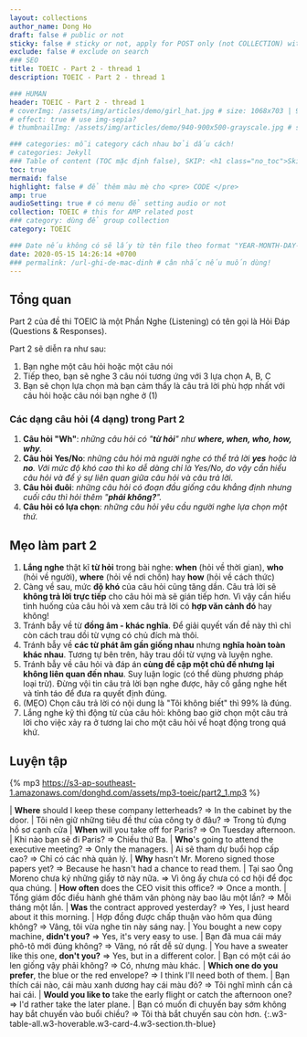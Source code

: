 ```yaml
---
layout: collections
author_name: Dong Ho
draft: false # public or not
sticky: false # sticky or not, apply for POST only (not COLLECTION) with including thumbnailImg
exclude: false # exclude on search
### SEO
title: TOEIC - Part 2 - thread 1
description: TOEIC - Part 2 - thread 1

### HUMAN
header: TOEIC - Part 2 - thread 1
# coverImg: /assets/img/articles/demo/girl_hat.jpg # size: 1068x703 | 900x500 | 600x400
# effect: true # use img-sepia?
# thumbnailImg: /assets/img/articles/demo/940-900x500-grayscale.jpg # size: 900x500 | 600x400

### categories: mỗi category cách nhau bởi dấu cách!
# categories: Jekyll
### Table of content (TOC mặc định false), SKIP: <h1 class="no_toc">Skip toc</h1> hoặc <div class="no_toc_section">
toc: true
mermaid: false
highlight: false # để thêm màu mè cho <pre> CODE </pre>
amp: true
audioSetting: true # có menu để setting audio or not
collection: TOEIC # this for AMP related post
### category: dùng để group collection
category: TOEIC

### Date nếu không có sẽ lấy từ tên file theo format "YEAR-MONTH-DAY-title.md"
date: 2020-05-15 14:26:14 +0700
### permalink: /url-ghi-de-mac-dinh # cân nhắc nếu muốn dùng!
---
```


## Tổng quan

Part 2 của đề thi TOEIC là một Phần Nghe (Listening) có tên gọi là Hỏi Đáp (Questions & Responses).

Part 2 sẽ diễn ra như sau:
1. Bạn nghe một câu hỏi hoặc một câu nói
2. Tiếp theo, bạn sẽ nghe 3 câu nói tương ứng với 3 lựa chọn A, B, C
3. Bạn sẽ chọn lựa chọn mà bạn cảm thấy là câu trả lời phù hợp nhất với câu hỏi hoặc câu nói bạn nghe ở (1)

### Các dạng câu hỏi (4 dạng) trong Part 2

1. **Câu hỏi "Wh"**: *những câu hỏi có "**từ hỏi**" như **where, when, who, how, why**.*
2. **Câu hỏi Yes/No**: *những câu hỏi mà người nghe có thể trả lời **yes** hoặc là **no**. Với mức độ khó cao thì ko dễ dàng chỉ là Yes/No, do vậy cần hiểu câu hỏi và để ý sự liên quan giữa câu hỏi và câu trả lời.*
3. **Câu hỏi đuôi**: *những câu hỏi có đoạn đầu giống câu khẳng định nhưng cuối câu thì hỏi thêm "**phải không?**".*
4. **Câu hỏi có lựa chọn**: *những câu hỏi yêu cầu người nghe lựa chọn một thứ.*

## Mẹo làm part 2

1. **Lắng nghe** thật kĩ **từ hỏi** trong bài nghe: **when** (hỏi về thời gian), **who** (hỏi về người), **where** (hỏi về nơi chốn) hay **how** (hỏi về cách thức)
2. Càng về sau, mức **độ khó** của câu hỏi cũng tăng dần. Câu trả lời sẽ **không trả lời trực tiếp** cho câu hỏi mà sẽ gián tiếp hơn. Vì vậy cần hiểu tình huống của câu hỏi và xem câu trả lời có **hợp văn cảnh đó** hay không!
3. Tránh bẫy về từ **đồng âm - khác nghĩa**. Để giải quyết vấn đề này thì chỉ còn cách trau dồi từ vựng có chủ đích mà thôi.
4. Tránh bẫy về **các từ phát âm gần giống nhau** nhưng **nghĩa hoàn toàn khác nhau**. Tương tự bên trên, hãy trau dồi từ vựng và luyện nghe.
5. Tránh bẫy về câu hỏi và đáp án **cùng đề cập một chủ đề nhưng lại không liên quan đến nhau**. Suy luận logic (có thể dùng phương pháp loại trừ). Đừng vội tin câu trả lời bạn nghe được, hãy cố gắng nghe hết và tỉnh táo để đưa ra quyết định đúng.
6. (MẸO) Chọn câu trả lời có nội dung là "Tôi không biết" thì 99% là đúng.
7. Lắng nghe kỹ thì động từ của câu hỏi: không bao giờ chọn một câu trả lời cho việc xảy ra ở tương lai cho một câu hỏi về hoạt động trong quá khứ.

## Luyện tập

{% mp3 https://s3-ap-southeast-1.amazonaws.com/donghd.com/assets/mp3-toeic/part2_1.mp3 %}

| **Where** should I keep these company letterheads? => In the cabinet by the door. | Tôi nên giữ những tiêu đề thư của công ty ở đâu? => Trong tủ đựng hồ sơ cạnh cửa
| **When** will you take off for Paris? => On Tuesday afternoon. | Khi nào bạn sẽ đi Paris? => Chiều thứ Ba.
| **Who**'s going to attend the executive meeting? => Only the managers. | Ai sẽ tham dự buổi họp cấp cao? => Chỉ có các nhà quản lý.
| **Why** hasn't Mr. Moreno signed those papers yet? => Because he hasn't had a chance to read them. | Tại sao Ông Moreno chưa ký những giấy tờ này nữa. => Vì ông ấy chưa có cơ hội để đọc qua chúng.
| **How often** does the CEO visit this office? => Once a month. | Tổng giám đốc điều hành ghé thăm văn phòng này bao lâu một lần? => Mỗi tháng một lần.
| **Was** the contract approved yesterday? => Yes, I just heard about it this morning. | Hợp đồng được chấp thuận vào hôm qua đúng không? => Vâng, tôi vừa nghe tin này sáng nay.
| You bought a new copy machine, **didn't you?** => Yes, it's very easy to use. | Bạn đã mua cái máy phô-tô mới đúng không? => Vâng, nó rất dễ sử dụng.
| You have a sweater like this one, **don't you?** => Yes, but in a different color. | Bạn có một cái áo len giống vậy phải không? => Có, nhưng màu khác.
| **Which one do you prefer**, the blue or the red envelope? => I think I'll need both of them. | Bạn thích cái nào, cái màu xanh dương hay cái màu đỏ? => Tôi nghĩ mình cần cả hai cái.
| **Would you like to** take the early flight or catch the afternoon one? => I'd rather take the later plane. | Bạn có muốn đi chuyến bay sớm không hay bắt chuyến vào buổi chiều? => Tôi thà bắt chuyến sau còn hơn.
{:.w3-table-all.w3-hoverable.w3-card-4.w3-section.th-blue}